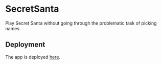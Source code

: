 # SecretSanta

Play Secret Santa without going through the problematic task of picking names.

## Deployment

The app is deployed [here](http://the-secret-santa.herokuapp.com/).
